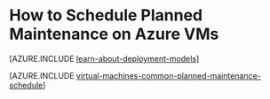 ﻿<properties
	pageTitle="How to Schedule Planned Maintenance for Azure VMs | Microsoft Azure"
	description="Learn how to schedule planned maintenance on Azure VMs."
	services="virtual-machines-linux"
	documentationCenter=""
	authors="igalf"
	manager="timlt"
	editor=""
	tags="azure-service-management,azure-resource-manager"/>

<tags
	ms.service="virtual-machines-linux"
	ms.date="02/13/2016"
	wacn.date=""/>


# How to Schedule Planned Maintenance on Azure VMs

[AZURE.INCLUDE [learn-about-deployment-models](../includes/learn-about-deployment-models-classic-include.md)]

[AZURE.INCLUDE [virtual-machines-common-planned-maintenance-schedule](../includes/virtual-machines-common-planned-maintenance-schedule.md)]